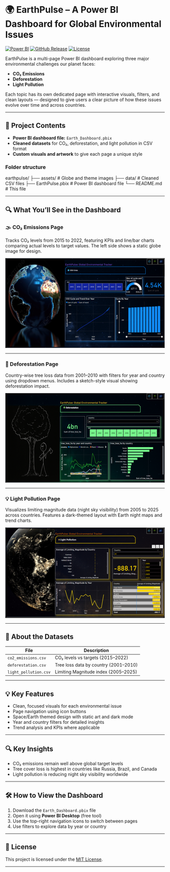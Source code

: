 # 🌍 EarthPulse – A Power BI Dashboard for Global Environmental Issues

[![Power BI](https://img.shields.io/badge/Power%20BI-Dashboard-yellow?logo=microsoft-power-bi&style=flat-square)](https://powerbi.microsoft.com/)
[![GitHub Release](https://img.shields.io/github/v/release/nikitaMishr/Earth-Powerbi-Dashboard?style=flat-square)](https://github.com/nikitaMishr/Earth-Powerbi-Dashboard/releases)
[![License](https://img.shields.io/github/license/nikitaMishr/Earth-Powerbi-Dashboard?style=flat-square)](https://github.com/nikitaMishr/Earth-Powerbi-Dashboard/blob/main/LICENSE)



EarthPulse is a multi-page Power BI dashboard exploring three major environmental challenges our planet faces:

- **CO₂ Emissions**
- **Deforestation**
- **Light Pollution**

Each topic has its own dedicated page with interactive visuals, filters, and clean layouts — designed to give users a clear picture of how these issues evolve over time and across countries.

---

## 📁 Project Contents

- **Power BI dashboard file:** `Earth_Dashboard.pbix`
- **Cleaned datasets** for CO₂, deforestation, and light pollution in CSV format
- **Custom visuals and artwork** to give each page a unique style

### Folder structure

earthpulse/
├── assets/               # Globe and theme images
├── data/                 # Cleaned CSV files
├── EarthPulse.pbix       # Power BI dashboard file
└── README.md             # This file

---

## 🔍 What You’ll See in the Dashboard

### 🌫 CO₂ Emissions Page

Tracks CO₂ levels from 2015 to 2022, featuring KPIs and line/bar charts comparing actual levels to target values. The left side shows a static globe image for design.

![CO2 Emissions Page Screenshot](Assets/CO2_Emission.png)

---

### 🌳 Deforestation Page

Country-wise tree loss data from 2001–2010 with filters for year and country using dropdown menus. Includes a sketch-style visual showing deforestation impact.

![Deforestation Page Screenshot](Assets/Deforestation.png)

---

### 💡 Light Pollution Page

Visualizes limiting magnitude data (night sky visibility) from 2005 to 2025 across countries. Features a dark-themed layout with Earth night maps and trend charts.

![Light Pollution Page Screenshot](Assets/Light_Pollution.png)

---

## 📂 About the Datasets

| File                  | Description                                 |
|-----------------------|---------------------------------------------|
| `co2_emissions.csv`   | CO₂ levels vs targets (2015–2022)           |
| `deforestation.csv`   | Tree loss data by country (2001–2010)       |
| `light_pollution.csv` | Limiting Magnitude index (2005–2025)        |

---

## 💡 Key Features

- Clean, focused visuals for each environmental issue  
- Page navigation using icon buttons  
- Space/Earth themed design with static art and dark mode  
- Year and country filters for detailed insights  
- Trend analysis and KPIs where applicable  

---

## 🔍 Key Insights

- CO₂ emissions remain well above global target levels  
- Tree cover loss is highest in countries like Russia, Brazil, and Canada  
- Light pollution is reducing night sky visibility worldwide  

---

## 🛠️ How to View the Dashboard

1. Download the `Earth_Dashboard.pbix` file  
2. Open it using **Power BI Desktop** (free tool)  
3. Use the top-right navigation icons to switch between pages  
4. Use filters to explore data by year or country  

---

## 📄 License

This project is licensed under the [MIT License](LICENSE).

---





